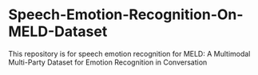 # Speech-Emotion-Recognition-On-MELD-Dataset
This repository is for speech emotion recognition for MELD: A Multimodal Multi-Party Dataset for Emotion Recognition in Conversation 
